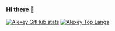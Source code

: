 ### Hi there 👋

<!--
**pprometey/pprometey** is a ✨ _special_ ✨ repository because its `README.md` (this file) appears on your GitHub profile.

Here are some ideas to get you started:

- 🔭 I’m currently working on ...
- 🌱 I’m currently learning ...
- 👯 I’m looking to collaborate on ...
- 🤔 I’m looking for help with ...
- 💬 Ask me about ...
- 📫 How to reach me: ...
- 😄 Pronouns: ...
- ⚡ Fun fact: ...
-->
[![Alexey GitHub stats](https://github-readme-stats.vercel.app/api?username=pprometey)](https://github.com/anuraghazra/github-readme-stats)
[![Alexey Top Langs](https://github-readme-stats.vercel.app/api/top-langs/?username=pprometey&layout=compact)](https://github.com/anuraghazra/github-readme-stats)
